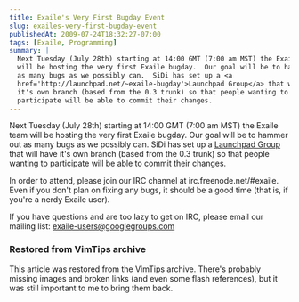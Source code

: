 ```yaml
---
title: Exaile's Very First Bugday Event
slug: exailes-very-first-bugday-event
publishedAt: 2009-07-24T18:32:27-07:00
tags: [Exaile, Programming]
summary: |
  Next Tuesday (July 28th) starting at 14:00 GMT (7:00 am MST) the Exaile team
  will be hosting the very first Exaile bugday.  Our goal will be to hammer out
  as many bugs as we possibly can.  SiDi has set up a <a
  href='http://launchpad.net/~exaile-bugday'>Launchpad Group</a> that will have
  it's own branch (based from the 0.3 trunk) so that people wanting to
  participate will be able to commit their changes.
---
```

Next Tuesday (July 28th) starting at 14:00 GMT (7:00 am MST) the Exaile team
will be hosting the very first Exaile bugday.  Our goal will be to hammer out
as many bugs as we possibly can.  SiDi has set up a <a
href='http://launchpad.net/~exaile-bugday'>Launchpad Group</a> that will have
it's own branch (based from the 0.3 trunk) so that people wanting to
participate will be able to commit their changes.

In order to attend, please join our IRC channel at irc.freenode.net/#exaile.
Even if you don't plan on fixing any bugs, it should be a good time (that is,
if you're a nerdy Exaile user).

If you have questions and are too lazy to get on IRC, please email our mailing
list: exaile-users@googlegroups.com

<div class="restored-from-archive">
  <h3>Restored from VimTips archive</h3>
  <p>
  This article was restored from the VimTips archive. There's probably
  missing images and broken links (and even some flash references), but it
  was still important to me to bring them back.
  </p>
</div>
